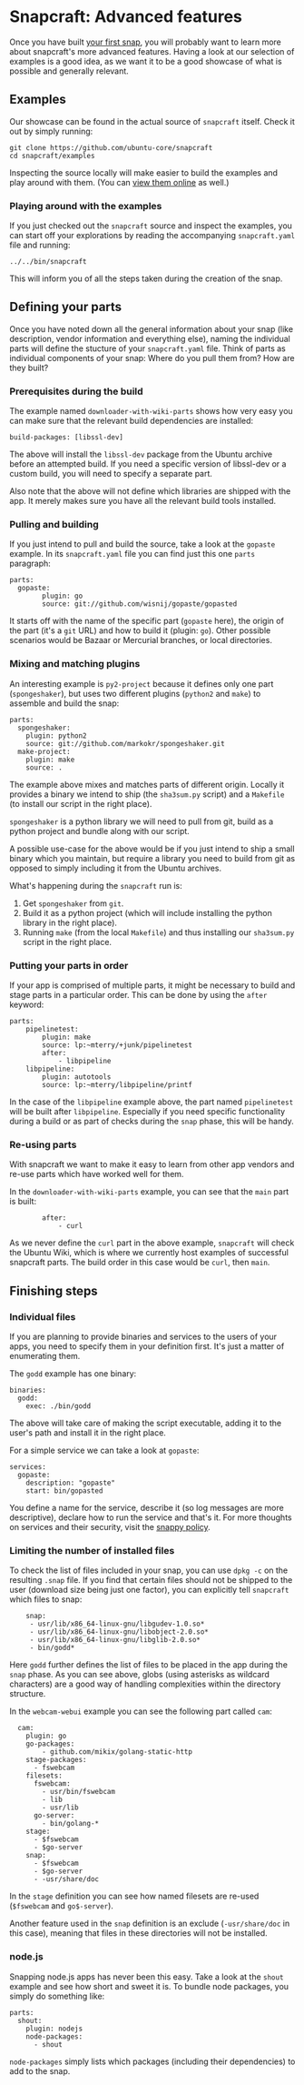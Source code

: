 # Snapcraft: Advanced features

Once you have built [your first snap](your-first-snap.md), you will probably
want to learn more about snapcraft's more advanced features. Having a look at
our selection of examples is a good idea, as we want it to be a good showcase
of what is possible and generally relevant.

## Examples

Our showcase can be found in the actual source of `snapcraft` itself. Check
it out by simply running:

	git clone https://github.com/ubuntu-core/snapcraft
	cd snapcraft/examples

Inspecting the source locally will make easier to build the examples and
play around with them. (You can
[view them online](https://github.com/ubuntu-core/snapcraft/tree/master/examples)
as well.)

### Playing around with the examples

If you just checked out the `snapcraft` source and inspect the examples, you
can start off your explorations by reading the accompanying `snapcraft.yaml`
file and running:

	../../bin/snapcraft

This will inform you of all the steps taken during the creation of the snap.

## Defining your parts

Once you have noted down all the general information about your snap
(like description, vendor information and everything else), naming
the individual parts will define the stucture of your `snapcraft.yaml` file.
Think of parts as individual components of your snap: Where do you pull them
from? How are they built?

### Prerequisites during the build

The example named `downloader-with-wiki-parts` shows how very easy you can
make sure that the relevant build dependencies are installed:

	build-packages: [libssl-dev]

The above will install the `libssl-dev` package from the Ubuntu archive before
an attempted build. If you need a specific version of libssl-dev or a custom
build, you will need to specify a separate part.

Also note that the above will not define which libraries are shipped with the
app. It merely makes sure you have all the relevant build tools installed.


### Pulling and building

If you just intend to pull and build the source, take a look at the `gopaste`
example. In its `snapcraft.yaml` file you can find just this one `parts`
paragraph:

	parts:
 	  gopaste:
    	    plugin: go
            source: git://github.com/wisnij/gopaste/gopasted

It starts off with the name of the specific part (`gopaste` here), the origin
of the part (it's a `git` URL) and how to build it (plugin: `go`).
Other possible scenarios would be Bazaar or Mercurial branches, or local
directories.

### Mixing and matching plugins

An interesting example is `py2-project` because it defines only one part
(`spongeshaker`), but uses two different plugins (`python2` and `make`) to
assemble and build the snap:

	parts:
  	  spongeshaker:
	    plugin: python2
	    source: git://github.com/markokr/spongeshaker.git
	  make-project:
	    plugin: make
	    source: .

The example above mixes and matches parts of different origin. Locally it
provides a binary we intend to ship (the `sha3sum.py` script) and a
`Makefile` (to install our script in the right place).

`spongeshaker` is a python library we will need to pull from git, build as
a python project and bundle along with our script.

A possible use-case for the above would be if you just intend to ship a small
binary which you maintain, but require a library you need to build from git
as opposed to simply including it from the Ubuntu archives.

What's happening during the `snapcraft` run is:

1. Get `spongeshaker` from `git`.
1. Build it as a python project (which will include installing the python
   library in the right place).
1. Running `make` (from the local `Makefile`) and thus installing our
   `sha3sum.py` script in the right place.

### Putting your parts in order

If your app is comprised of multiple parts, it might be necessary to build
and stage parts in a particular order. This can be done by using the `after`
keyword:

	parts:
	    pipelinetest:
	        plugin: make
	        source: lp:~mterry/+junk/pipelinetest
	        after:
	            - libpipeline
	    libpipeline:
	        plugin: autotools
	        source: lp:~mterry/libpipeline/printf


In the case of the `libpipeline` example above, the part named `pipelinetest`
will be built after `libpipeline`. Especially if you need specific
functionality during a build or as part of checks during the `snap` phase,
this will be handy.

### Re-using parts

With snapcraft we want to make it easy to learn from other app vendors and
re-use parts which have worked well for them.

In the `downloader-with-wiki-parts` example, you can see that the `main`
part is built:

	        after:
	            - curl

As we never define the `curl` part in the above example, `snapcraft` will
check the Ubuntu Wiki, which is where we currently host examples of
successful snapcraft parts. The build order in this case would be `curl`,
then `main`.


## Finishing steps

### Individual files

If you are planning to provide binaries and services to the users of your
apps, you need to specify them in your definition first. It's just a matter
of enumerating them.

The `godd` example has one binary:

	binaries:
	  godd:
	    exec: ./bin/godd

The above will take care of making the script executable, adding it to the
user's path and install it in the right place.

For a simple service we can take a look at `gopaste`:

	services:
	  gopaste:
	    description: "gopaste"
	    start: bin/gopasted

You define a name for the service, describe it (so log messages are more
descriptive), declare how to run the service and that's it. For more
thoughts on services and their security, visit the
[snappy policy](https://developer.ubuntu.com/en/snappy/guides/security-policy/).


### Limiting the number of installed files

To check the list of files included in your snap, you can use `dpkg -c` on
the resulting `.snap` file. If you find that certain files should not be
shipped to the user (download size being just one factor), you can
explicitly tell `snapcraft` which files to snap:

	    snap:
	     - usr/lib/x86_64-linux-gnu/libgudev-1.0.so*
	     - usr/lib/x86_64-linux-gnu/libobject-2.0.so*
	     - usr/lib/x86_64-linux-gnu/libglib-2.0.so*
	     - bin/godd*

Here `godd` further defines the list of files to be placed in the app
during the `snap` phase. As you can see above, globs (using asterisks as
wildcard characters) are a good way of handling complexities within the
directory structure.

In the `webcam-webui` example you can see the following part called `cam`:

	  cam:
	    plugin: go
	    go-packages:
	        - github.com/mikix/golang-static-http
	    stage-packages:
	      - fswebcam
	    filesets:
	      fswebcam:
	        - usr/bin/fswebcam
	        - lib
	        - usr/lib
	      go-server:
	        - bin/golang-*
	    stage:
	      - $fswebcam
	      - $go-server
	    snap:
	      - $fswebcam
	      - $go-server
	      - -usr/share/doc

In the `stage` definition you can see how named filesets are re-used
(`$fswebcam` and `go$-server`).

Another feature used in the `snap` definition is an exclude (`-usr/share/doc`
in this case), meaning that files in these directories will not be installed.


### node.js

Snapping node.js apps has never been this easy. Take a look at the `shout`
example and see how short and sweet it is. To bundle node packages, you simply
do something like:

	parts:
	  shout:
	    plugin: nodejs
	    node-packages:
	      - shout

`node-packages` simply lists which packages (including their dependencies) to
add to the snap.
